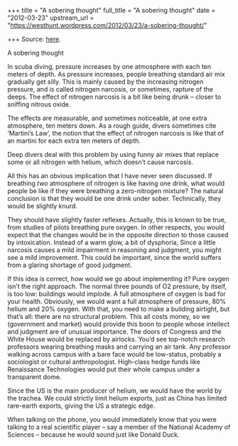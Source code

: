 +++
title = "A sobering thought"
full_title = "A sobering thought"
date = "2012-03-23"
upstream_url = "https://westhunt.wordpress.com/2012/03/23/a-sobering-thought/"

+++
Source: [here](https://westhunt.wordpress.com/2012/03/23/a-sobering-thought/).

A sobering thought

In scuba diving, pressure increases by one atmosphere with each ten
meters of depth. As pressure increases, people breathing standard air
mix gradually get silly. This is mainly caused by the increasing
nitrogen pressure, and is called nitrogen narcosis, or sometimes,
rapture of the deeps. The effect of nitrogen narcosis is a bit like
being drunk – closer to sniffing nitrous oxide.

The effects are measurable, and sometimes noticeable, at one extra
atmosphere, ten meters down. As a rough guide, divers sometimes cite
‘Martini’s Law’, the notion that the effect of nitrogen narcosis is like
that of an martini for each extra ten meters of depth.

Deep divers deal with this problem by using funny air mixes that replace
some or all nitrogen with helium, which doesn’t cause narcosis.

All this has an obvious implication that I have never seen discussed. If
breathing *two* atmosphere of nitrogen is like having one drink, what
would people be like if they were breathing a zero-nitrogen mixture?
The natural conclusion is that they would be one drink under sober.
Technically, they would be slightly knurd.

They should have slightly faster reflexes. Actually, this is known to
be true, from studies of pilots breathing pure oxygen. In other
respects, you would expect that the changes would be in the opposite
direction to those caused by intoxication. Instead of a warm glow, a
bit of dysphoria, Since a little narcosis causes a mild impairment in
reasoning and judgment, you might see a mild improvement. This could be
important, since the world suffers from a glaring shortage of good
judgment.

If this idea is correct, how would we go about implementing it? Pure
oxygen isn’t the right approach. The normal three pounds of O2 pressure,
by itself, is too low: buildings would implode. A full atmosphere of
oxygen is bad for your health. Obviously, we would want a full
atmosphere of pressure, 80% helium and 20% oxygen. With that, you need
to make a building airtight, but that’s all: there are no structural
problem. This all costs money, so we (government and market) would
provide this boon to people whose intellect and judgment are of unusual
importance. The doors of Congress and the White House would be replaced
by airlocks. You’d see top-notch research professors wearing breathing
masks and carrying an air tank. Any professor walking across campus with
a bare face would be low-status, probably a sociologist or cultural
anthropologist. High-class hedge funds like Renaissance Technologies
would put their whole campus under a transparent dome.

Since the US is the main producer of helium, we would have the world by
the trachea. We could strictly limit helium exports, just as China has
limited rare-earth exports, giving the US a strategic edge.

When talking on the phone, you would immediately know that you were
talking to a real scientific player – say a member of the National
Academy of Sciences – because he would sound just like Donald Duck.

